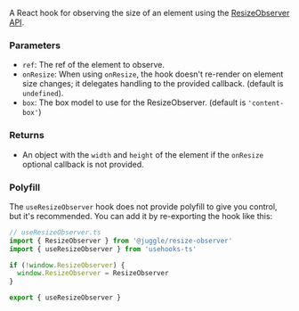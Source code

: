 A React hook for observing the size of an element using the [ResizeObserver API](https://developer.mozilla.org/en-US/docs/Web/API/ResizeObserver).

### Parameters

- `ref`: The ref of the element to observe.
- `onResize`: When using `onResize`, the hook doesn't re-render on element size changes; it delegates handling to the provided callback. (default is `undefined`).
- `box`: The box model to use for the ResizeObserver. (default is `'content-box'`)

### Returns

- An object with the `width` and `height` of the element if the `onResize` optional callback is not provided.

### Polyfill

The `useResizeObserver` hook does not provide polyfill to give you control, but it's recommended. You can add it by re-exporting the hook like this:

```ts
// useResizeObserver.ts
import { ResizeObserver } from '@juggle/resize-observer'
import { useResizeObserver } from 'usehooks-ts'

if (!window.ResizeObserver) {
  window.ResizeObserver = ResizeObserver
}

export { useResizeObserver }
```
